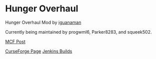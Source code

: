 Hunger Overhaul
===============

Hunger Overhaul Mod by [iguanaman](https://github.com/iguanaman)

Currently being maintained by progwml6, Parker8283, and squeek502.

[MCF Post](http://www.minecraftforum.net/forums/mapping-and-modding/minecraft-mods/2222904-1-7-10-hunger-overhaul)

[CurseForge Page](http://minecraft.curseforge.com/mc-mods/224476-hunger-overhaul)
[Jenkins Builds](https://dvs1.progwml6.com/jenkins/job/HungerOverhaul-1.7.10/)
